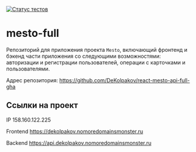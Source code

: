 [![Статус тестов](../../actions/workflows/tests.yml/badge.svg)](../../actions/workflows/tests.yml)

# mesto-full
Репозиторий для приложения проекта `Mesto`, включающий фронтенд и бэкенд части приложения со следующими возможностями: авторизации и регистрации пользователей, операции с карточками и пользователями.

Адрес репозитория: https://github.com/DeKolpakov/react-mesto-api-full-gha

## Ссылки на проект

IP 158.160.122.225

Frontend https://dekolpakov.nomoredomainsmonster.ru

Backend https://api.dekolpakov.nomoredomainsmonster.ru
